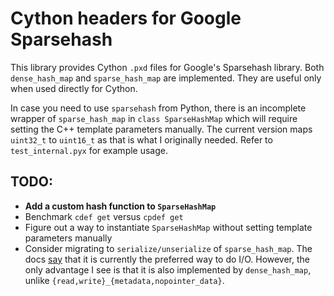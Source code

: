 # Cython headers for Google Sparsehash

This library provides Cython `.pxd` files for Google's Sparsehash library. Both `dense_hash_map` and `sparse_hash_map` are implemented. They are useful only when used directly for Cython.

In case you need to use `sparsehash` from Python, there is an incomplete wrapper of `sparse_hash_map` in `class SparseHashMap` which will require setting the C++ template parameters manually. The current version maps `uint32_t` to `uint16_t` as that is what I originally needed. Refer to `test_internal.pyx` for example usage.

## TODO:

* **Add a custom hash function to `SparseHashMap`**
* Benchmark `cdef get` versus `cpdef get`
* Figure out a way to instantiate `SparseHashMap` without setting template parameters manually
* Consider migrating to `serialize/unserialize` of `sparse_hash_map`. The docs [say](https://sparsehash.googlecode.com/svn/trunk/doc/sparse_hash_map.html#io) that it is currently the preferred way to do I/O. However, the only advantage I see is that it is also implemented by `dense_hash_map`, unlike `{read,write}_{metadata,nopointer_data}`.
